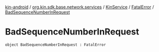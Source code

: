 [kin-android](../../../index.md) / [org.kin.sdk.base.network.services](../../index.md) / [KinService](../index.md) / [FatalError](index.md) / [BadSequenceNumberInRequest](./-bad-sequence-number-in-request.md)

# BadSequenceNumberInRequest

`object BadSequenceNumberInRequest : FatalError`